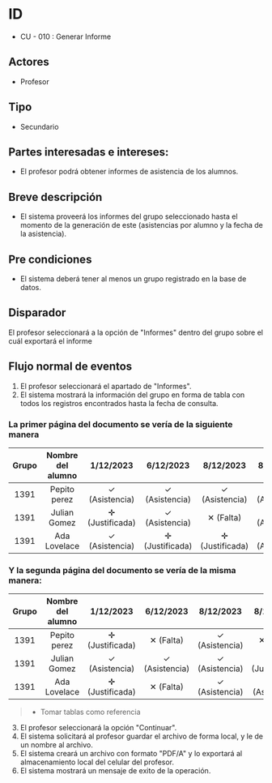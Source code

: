 # ID
 - CU - 010 : Generar Informe
   
## Actores
 * Profesor
   
## Tipo 
 * Secundario

## Partes interesadas e intereses:
- El profesor podrá obtener informes de asistencia de los alumnos.

## Breve descripción
- El sistema proveerá los informes del grupo seleccionado hasta el momento de la generación de este (asistencias por alumno y la fecha de la asistencia).

## Pre condiciones
- El sistema deberá tener al menos un grupo registrado en la base de datos.

## Disparador
El profesor seleccionará a la opción de "Informes" dentro del grupo sobre el cuál exportará el informe

## Flujo normal de eventos
1. El profesor seleccionará el apartado de "Informes".
2. El sistema mostrará la información del grupo en forma de tabla con todos los registros encontrados hasta la fecha de consulta.

 ### La primer página del documento se vería de la siguiente manera
| Grupo  | Nombre del alumno  | 1/12/2023 | 6/12/2023 | 8/12/2023| 8/12/2023 | 8/12/2023| Asistencias (%) | Faltas (%) | 
|:------: |:-------------------:| :----------:| :----------:| :----------:| :----------:| :----------:| :----------:| :----------:|
| 1391   | Pepito perez  | &#10003;  (Asistencia)| &#10003;  (Asistencia)| &#10003;  (Asistencia) | &#10003;  (Asistencia)| &#10005; (Falta)|  4 (80%)   |  1 (25%)   | 
| 1391   |  Julian Gomez| &#10011;  (Justificada)| &#10003;  (Asistencia)| &#10005; (Falta) | &#10003;  (Asistencia) | &#10005; (Falta)  |2 (50%)      | 2 (50%)      | 
| 1391   | Ada Lovelace         | &#10003;  (Asistencia)  | &#10011;  (Justificada)| &#10011;  (Justificada)| &#10003;  (Asistencia) | &#10005; (Falta) |  2 (100%)  | 1 (0%) |
 ### Y la segunda página del documento se vería de la misma manera: 
| Grupo  | Nombre del alumno  | 1/12/2023 | 6/12/2023 | 8/12/2023| 8/12/2023 | 8/12/2023| Asistencias (%) | Faltas (%) | 
|:------: |:-------------------:| :----------:| :----------:| :----------:| :----------:| :----------:| :----------:| :----------:|
| 1391   | Pepito perez  | &#10011;  (Justificada)| &#10005; (Falta)| &#10003;  (Asistencia) | &#10005; (Falta)| &#10003;  (Asistencia)|  6 (67%)   |  3 (33%)   | 
| 1391   |  Julian Gomez|  &#10003;  (Asistencia)| &#10003;  (Asistencia)| &#10003;  (Asistencia) | &#10011;  (Justificada) | &#10003;  (Asistencia)  |6 (75%)      | 2 (25%)      | 
| 1391   | Ada Lovelace         | &#10011;  (Justificada)  | &#10005; (Falta)| &#10003;  (Asistencia)| &#10003;  (Asistencia) | &#10005; &#10003;  (Asistencia) |  5 (71%)  | 2 (29%) |
> * Tomar tablas como referencia

3. El profesor seleccionará la opción "Continuar".
5. El sistema solicitará al profesor guardar el archivo de forma local, y le de un nombre al archivo.
6. El sistema creará un archivo con formato "PDF/A" y lo exportará al almacenamiento local del celular del profesor.
7. El sistema mostrará un mensaje de exito de la operación.
